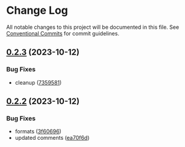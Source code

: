 # Change Log

All notable changes to this project will be documented in this file.
See [Conventional Commits](https://conventionalcommits.org) for commit guidelines.

## [0.2.3](https://github.com/paulAlexSerban/prj--react-playground-typescript/compare/@prj--react-playground-typescript/shared-foundation@0.2.2...@prj--react-playground-typescript/shared-foundation@0.2.3) (2023-10-12)

### Bug Fixes

-   cleanup ([7359581](https://github.com/paulAlexSerban/prj--react-playground-typescript/commit/735958170f11f71fccdae07f851dce5aa62f477a))

## [0.2.2](https://github.com/paulAlexSerban/prj--react-playground-typescript/compare/@prj--react-playground-typescript/shared-foundation@0.2.1...@prj--react-playground-typescript/shared-foundation@0.2.2) (2023-10-12)

### Bug Fixes

-   formats ([3f60696](https://github.com/paulAlexSerban/prj--react-playground-typescript/commit/3f6069645d1ccb4d85fedfffabfbcd396a619bde))
-   updated comments ([ea70f6d](https://github.com/paulAlexSerban/prj--react-playground-typescript/commit/ea70f6d7acd23748d9dac8b44fe7d12f492febd8))
